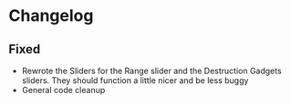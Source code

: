 # Changelog

## Fixed

- Rewrote the Sliders for the Range slider and the Destruction Gadgets sliders. They should function a little nicer and be less buggy
- General code cleanup



